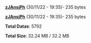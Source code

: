 [**zJAnsjPh**](/data/zJAnsjPh.txt) (30/11/22 - 19:35)- 235 bytes

[**zJAnsjPh**](/data/zJAnsjPh.txt) (30/11/22 - 19:35)- 235 bytes

**Total Datas**: 5792

**Total Size**: 32.24 MB / 32.2 MB